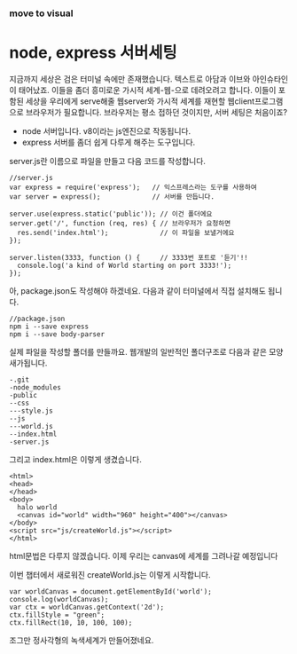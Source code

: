 ### move to visual
# node, express 서버세팅
지금까지 세상은 검은 터미널 속에만 존재했습니다. 텍스트로 아담과 이브와 아인슈타인이 태어났죠. 이들을 좀더 흥미로운 가시적 세계-웹-으로 데려오려고 합니다. 이들이 포함된 세상을 우리에게 serve해줄 웹server와 가시적 세계를 재현할 웹client프로그램으로 브라우저가 필요합니다. 브라우저는 평소 접하던 것이지만, 서버 세팅은 처음이죠?

- node 서버입니다. v8이라는 js엔진으로 작동됩니다.  
- express 서버를 좀더 쉽게 다루게 해주는 도구입니다.

server.js란 이름으로 파일을 만들고 다음 코드를 작성합니다.

```
//server.js
var express = require('express');   // 익스프레스라는 도구를 사용하여
var server = express();             // 서버를 만듭니다.

server.use(express.static('public')); // 이건 폴더에요
server.get('/', function (req, res) { // 브라우저가 요청하면
  res.send('index.html');             // 이 파일을 보낼거에요
});

server.listen(3333, function () {     // 3333번 포트로 '듣기'!!
  console.log('a kind of World starting on port 3333!');
});
```
아, package.json도 작성해야 하겠네요. 다음과 같이 터미널에서 직접 설치해도 됩니다.
```
//package.json
npm i --save express
npm i --save body-parser
```
실제 파일을 작성할 폴더를 만들까요. 웹개발의 일반적인 폴더구조로 다음과 같은 모양새가됩니다.
```
-.git
-node_modules
-public
--css
---style.js
--js
---world.js
--index.html
-server.js
```
그리고 index.html은 이렇게 생겼습니다.
```
<html>
<head>
</head>
<body>
  halo world
  <canvas id="world" width="960" height="400"></canvas>
</body>
<script src="js/createWorld.js"></script>
</html>
```
html문법은 다루지 않겠습니다. 이제 우리는 canvas에 세계를 그려나갈 예정입니다


이번 챕터에서 새로워진 createWorld.js는 이렇게 시작합니다.
```
var worldCanvas = document.getElementById('world');
console.log(worldCanvas);
var ctx = worldCanvas.getContext('2d');
ctx.fillStyle = "green";
ctx.fillRect(10, 10, 100, 100);
```
조그만 정사각형의 녹색세계가 만들어졌네요.
